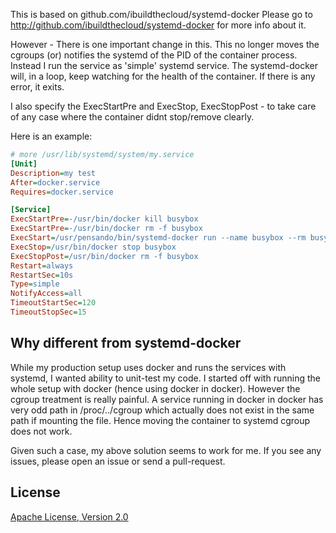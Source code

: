 
This is based on github.com/ibuildthecloud/systemd-docker
Please go to http://github.com/ibuildthecloud/systemd-docker for more info about it.

However - There is one important change in this.
This no longer moves the cgroups (or) notifies the systemd of the PID of the container process.
Instead I run the service as 'simple' systemd service.
The systemd-docker will, in a loop, keep watching for the health of the container.
If there is any error, it exits.

I also specify the  ExecStartPre and ExecStop, ExecStopPost - to take care of any case where the container didnt stop/remove clearly.

Here is an example:

```ini
# more /usr/lib/systemd/system/my.service
[Unit]
Description=my test
After=docker.service
Requires=docker.service

[Service]
ExecStartPre=-/usr/bin/docker kill busybox
ExecStartPre=-/usr/bin/docker rm -f busybox
ExecStart=/usr/pensando/bin/systemd-docker run --name busybox --rm busybox /bin/sh -c "while true; do echo Hello World; sleep 1; done"
ExecStop=/usr/bin/docker stop busybox
ExecStopPost=/usr/bin/docker rm -f busybox
Restart=always
RestartSec=10s
Type=simple
NotifyAccess=all
TimeoutStartSec=120
TimeoutStopSec=15
```

Why different from systemd-docker
---------------------------------
While my production setup uses docker and runs the services with systemd, I wanted ability to unit-test my code.
I started off with running the whole setup with docker (hence using docker in docker). However the cgroup treatment
is really painful. A service running in docker in docker has very odd path in /proc/../cgroup which actually does not exist in the same path if mounting the file.
Hence moving the container to systemd cgroup does not work.

Given such a case, my above solution seems to work for me.
If you see any issues, please open an issue or send a pull-request.

License
-------
[Apache License, Version 2.0](http://www.apache.org/licenses/LICENSE-2.0)
